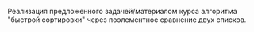 Реализация предложенного задачей/материалом курса алгоритма "быстрой сортировки" через поэлементное сравнение двух списков.
